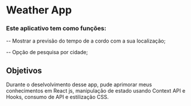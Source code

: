 # Weather App

### Este aplicativo tem como funções:

-- Mostrar a previsão do tempo de a cordo com a sua localização;

-- Opção de pesquisa por cidade;


## Objetivos

Durante o deselvolvimento desse app, pude aprimorar meus conhecimentos em React js, manipulação de estado usando Context API e Hooks, consumo de API e estilização CSS.



